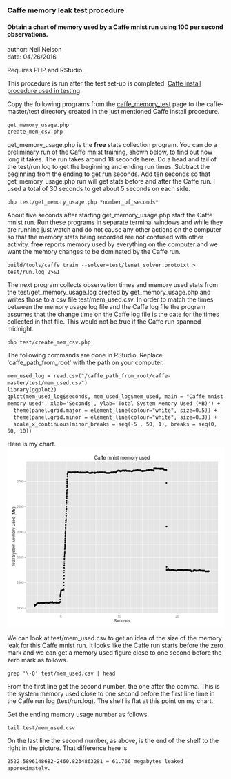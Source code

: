   
### Caffe memory leak test procedure

#### Obtain a chart of memory used by a Caffe mnist run using 100 per second observations. 
  
author: Neil Nelson  
date: 04/26/2016  

Requires PHP and RStudio.  

This procedure is run after the test set-up is completed. [Caffe install procedure used in testing](https://github.com/neilnelson/caffe_memory_test/blob/master/caffe_install.md)  

Copy the following programs from the [caffe_memory_test](https://github.com/neilnelson/caffe_memory_test) page to the caffe-master/test directory created in the just mentioned Caffe install procedure.
```
get_memory_usage.php  
create_mem_csv.php
```

get_memory_usage.php is the __free__ stats collection program. You can do a preliminary run of the Caffe mnist training, shown below, to find out how long it takes. The run takes around 18 seconds here. Do a head and tail of the test/run.log to get the beginning and ending run times. Subtract the beginning from the ending to get run seconds. Add ten seconds so that get_memory_usage.php run will get stats before and after the Caffe run. I used a total of 30 seconds to get about 5 seconds on each side. 
```
php test/get_memory_usage.php *number_of_seconds*
```

About five seconds after starting get_memory_usage.php start the Caffe mnist run. Run these programs in separate terminal windows and while they are running just watch and do not cause any other actions on the computer so that the memory stats being recorded are not confused with other activity. __free__ reports memory used by everything on the computer and we want the memory changes to be dominated by the Caffe run.
```
build/tools/caffe train --solver=test/lenet_solver.prototxt > test/run.log 2>&1
```
The next program collects observation times and memory used stats from the test/get_memory_usage.log created by get_memory_usage.php and writes those to a csv file test/mem_used.csv. In order to match the times between the memory usage log file and the Caffe log file the program assumes that the change time on the Caffe log file is the date for the times collected in that file. This would not be true if the Caffe run spanned midnight.
```
php test/create_mem_csv.php
```
The following commands are done in RStudio. Replace 'caffe_path_from_root' with the path on your computer.
```
mem_used_log = read.csv("/caffe_path_from_root/caffe-master/test/mem_used.csv")
library(ggplot2)
qplot(mem_used_log$seconds, mem_used_log$mem_used, main = "Caffe mnist memory used", xlab='Seconds', ylab='Total System Memory Used (MB)') +
  theme(panel.grid.major = element_line(colour="white", size=0.5)) +
  theme(panel.grid.minor = element_line(colour="white", size=0.3)) +
  scale_x_continuous(minor_breaks = seq(-5 , 50, 1), breaks = seq(0, 50, 10))
```
Here is my chart.  
![memory usage graph](usage_100.png)

We can look at test/mem_used.csv to get an idea of the size of the memory leak for this Caffe mnist run. It looks like the Caffe run starts before the zero mark and we can get a memory used figure close to one second before the zero mark as follows.
```
grep '\-0' test/mem_used.csv | head
```
From the first line get the second number, the one after the comma. This is the system memory used close to one second before the first line time in the Caffe run log (test/run.log). The shelf is flat at this point on my chart.

Get the ending memory usage number as follows.
```
tail test/mem_used.csv
```
On the last line the second number, as above, is the end of the shelf to the right in the picture. That difference here is
```
2522.5896148682-2460.8234863281 = 61.766 megabytes leaked approximately.
```

